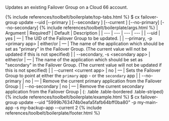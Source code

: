 Updates an existing Failover Group on a Cloud 66 account. 

{% include references/toolbelt/boilerplate/top-tabs.html %}
$ cx failover-group update --uid <failover UID> [--primary <primary app>] [--secondary <secondary app>] [--current <app pointer>] [--no-primary] [--no-secondary]
{% include references/toolbelt/boilerplate/args.html %}
| Argument | Required? | Default | Description |
| --- | --- | --- | --- |
| --uid <failover UID> | yes | — | The UID of the Failover Group to be updated. |
| --primary, -p \<primary app\> | either/or | — | The name of the application which should be set as "primary" in the Failover Group. (The current value will not be updated if this is not specified) |
| --secondary, -s \<secondary app\> | either/or | — | The name of the application which should be set as "secondary" in the Failover Group. (The current value will not be updated if this is not specified) |
| --current \<current app\> | no | — | Sets the Failover Group to point at either the `primary` app - or the `secondary` app |
| --no-primary | no | — | Remove the current primary application from the Failover Group |
| --no-secondary | no | — | Remove the current secondary application from the Failover Group |
{: .table .table-bordered .table-striped}
{% include references/toolbelt/boilerplate/example.html %}
$ cx failover-group update --uid "5999b763474b0eafa5fafb64bff0ba80" -p my-main-app -s my-backup-app --current 2
{% include references/toolbelt/boilerplate/footer.html %}